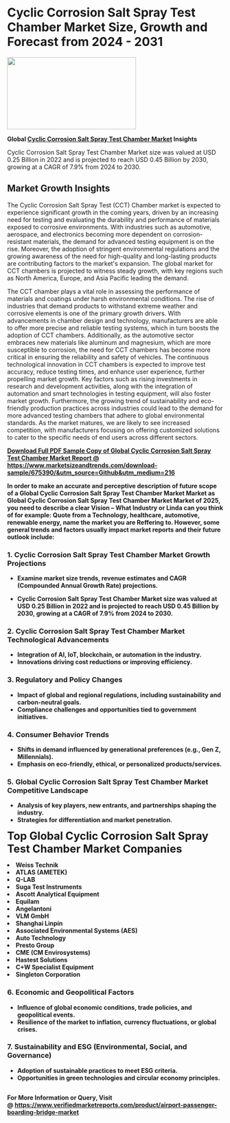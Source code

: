 <H1>Cyclic Corrosion Salt Spray Test Chamber Market Size, Growth and Forecast from 2024 - 2031</H1><img class="aligncenter size-medium wp-image-584254" src="https://thirdeyenews.in/wp-content/uploads/2024/09/Global-Market-Research-300x168.jpeg" alt="" width="300" height="168" /><p><strong>Global&nbsp;<a href="https://www.marketsizeandtrends.com/download-sample/675390/&amp;utm_source=Github&utm_medium=216">Cyclic Corrosion Salt Spray Test Chamber Market</a> Insights</strong></p><p>Cyclic Corrosion Salt Spray Test Chamber Market size was valued at USD 0.25 Billion in 2022 and is projected to reach USD 0.45 Billion by 2030, growing at a CAGR of 7.9% from 2024 to 2030.</p><p><h2>Market Growth Insights</h2> <p>The Cyclic Corrosion Salt Spray Test (CCT) Chamber market is expected to experience significant growth in the coming years, driven by an increasing need for testing and evaluating the durability and performance of materials exposed to corrosive environments. With industries such as automotive, aerospace, and electronics becoming more dependent on corrosion-resistant materials, the demand for advanced testing equipment is on the rise. Moreover, the adoption of stringent environmental regulations and the growing awareness of the need for high-quality and long-lasting products are contributing factors to the market's expansion. The global market for CCT chambers is projected to witness steady growth, with key regions such as North America, Europe, and Asia Pacific leading the demand.</p> <p><strong><a href="#"></a></strong></p> <p>The CCT chamber plays a vital role in assessing the performance of materials and coatings under harsh environmental conditions. The rise of industries that demand products to withstand extreme weather and corrosive elements is one of the primary growth drivers. With advancements in chamber design and technology, manufacturers are able to offer more precise and reliable testing systems, which in turn boosts the adoption of CCT chambers. Additionally, as the automotive sector embraces new materials like aluminum and magnesium, which are more susceptible to corrosion, the need for CCT chambers has become more critical in ensuring the reliability and safety of vehicles. The continuous technological innovation in CCT chambers is expected to improve test accuracy, reduce testing times, and enhance user experience, further propelling market growth. Key factors such as rising investments in research and development activities, along with the integration of automation and smart technologies in testing equipment, will also foster market growth. Furthermore, the growing trend of sustainability and eco-friendly production practices across industries could lead to the demand for more advanced testing chambers that adhere to global environmental standards. As the market matures, we are likely to see increased competition, with manufacturers focusing on offering customized solutions to cater to the specific needs of end users across different sectors.</p> <p><strong><a href="#"></p><p><span class=""><strong>Download Full PDF Sample Copy of Global Cyclic Corrosion Salt Spray Test Chamber Market Report</strong> @ <a href="https://www.marketsizeandtrends.com/download-sample/675390/&amp;utm_source=Github&utm_medium=216" target="_blank">https://www.marketsizeandtrends.com/download-sample/675390/&amp;utm_source=Github&utm_medium=216</a></span></p><p>In order to make an accurate and perceptive description of future scope of a Global&nbsp;Cyclic Corrosion Salt Spray Test Chamber Market Market as Global&nbsp;Cyclic Corrosion Salt Spray Test Chamber Market Market of 2025, you need to describe a clear Vision &ndash; What Industry or Linda can you think of for example: Quote from a Technology, healthcare, automotive, renewable energy, name the market you are Reffering to. However, some general trends and factors usually impact market reports and their future outlook include:</p><h3>1.&nbsp;<strong>Cyclic Corrosion Salt Spray Test Chamber Market Growth Projections</strong></h3><ul><li>Examine market size trends, revenue estimates and CAGR (Compounded Annual Growth Rate) projections.</li><li><p>Cyclic Corrosion Salt Spray Test Chamber Market size was valued at USD 0.25 Billion in 2022 and is projected to reach USD 0.45 Billion by 2030, growing at a CAGR of 7.9% from 2024 to 2030.</p></li></ul><h3>2.&nbsp;<strong>Cyclic Corrosion Salt Spray Test Chamber Market Technological Advancements</strong></h3><ul><li>Integration of AI, IoT, blockchain, or automation in the industry.</li><li>Innovations driving cost reductions or improving efficiency.</li></ul><h3>3.&nbsp;<strong>Regulatory and Policy Changes</strong></h3><ul><li>Impact of global and regional regulations, including sustainability and carbon-neutral goals.</li><li>Compliance challenges and opportunities tied to government initiatives.</li></ul><h3>4.&nbsp;<strong>Consumer Behavior Trends</strong></h3><ul><li>Shifts in demand influenced by generational preferences (e.g., Gen Z, Millennials).</li><li>Emphasis on eco-friendly, ethical, or personalized products/services.</li></ul><h3>5.&nbsp;<strong>Global Cyclic Corrosion Salt Spray Test Chamber Market Competitive Landscape</strong></h3><ul><li>Analysis of key players, new entrants, and partnerships shaping the industry.</li><li>Strategies for differentiation and market penetration.</li></ul><p data-pm-slice="1 1 []"><span style="color: inherit; font-family: inherit; font-size: 25px;">Top Global Cyclic Corrosion Salt Spray Test Chamber Market Companies</span></p><div class="" data-test-id=""><p><li>Weiss Technik</li><li> ATLAS (AMETEK)</li><li> Q-LAB</li><li> Suga Test Instruments</li><li> Ascott Analytical Equipment</li><li> Equilam</li><li> Angelantoni</li><li> VLM GmbH</li><li> Shanghai Linpin</li><li> Associated Environmental Systems (AES)</li><li> Auto Technology</li><li> Presto Group</li><li> CME (CM Envirosystems)</li><li> Hastest Solutions</li><li> C+W Specialist Equipment</li><li> Singleton Corporation</li></p></div><h3>6.&nbsp;<strong>Economic and Geopolitical Factors</strong></h3><ul><li>Influence of global economic conditions, trade policies, and geopolitical events.</li><li>Resilience of the market to inflation, currency fluctuations, or global crises.</li></ul><h3>7.&nbsp;<strong>Sustainability and ESG (Environmental, Social, and Governance)</strong></h3><ul><li>Adoption of sustainable practices to meet ESG criteria.</li><li>Opportunities in green technologies and circular economy principles.</li></ul><h2><strong style="font-size: 14px;">For More Information or Query, Visit @&nbsp;</strong><a style="background-color: #ffffff; font-size: 14px;" href="https://www.marketsizeandtrends.com/report/cyclic-corrosion-salt-spray-test-chamber-market/" target="_blank">https://www.verifiedmarketreports.com/product/airport-passenger-boarding-bridge-market</a></h2>

